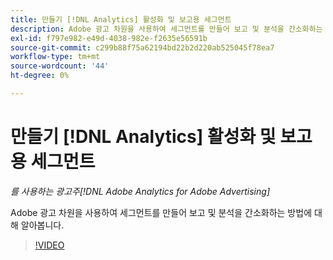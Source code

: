 ```yaml
---
title: 만들기 [!DNL Analytics] 활성화 및 보고용 세그먼트
description: Adobe 광고 차원을 사용하여 세그먼트를 만들어 보고 및 분석을 간소화하는 방법에 대해 알아봅니다.
exl-id: f797e982-e49d-4038-982e-f2635e56591b
source-git-commit: c299b88f75a62194bd22b2d220ab525045f78ea7
workflow-type: tm+mt
source-wordcount: '44'
ht-degree: 0%

---
```


# 만들기 [!DNL Analytics] 활성화 및 보고용 세그먼트

*를 사용하는 광고주[!DNL Adobe Analytics for Adobe Advertising]*

Adobe 광고 차원을 사용하여 세그먼트를 만들어 보고 및 분석을 간소화하는 방법에 대해 알아봅니다.

>[!VIDEO](https://video.tv.adobe.com/v/33916)
